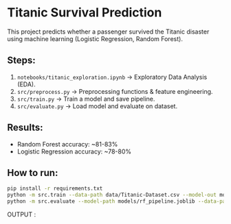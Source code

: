 # Titanic Survival Prediction

This project predicts whether a passenger survived the Titanic disaster using
machine learning (Logistic Regression, Random Forest).

## Steps:

1. `notebooks/titanic_exploration.ipynb` → Exploratory Data Analysis (EDA).
2. `src/preprocess.py` → Preprocessing functions & feature engineering.
3. `src/train.py` → Train a model and save pipeline.
4. `src/evaluate.py` → Load model and evaluate on dataset.

## Results:

- Random Forest accuracy: ~81-83%
- Logistic Regression accuracy: ~78-80%

## How to run:

```bash
pip install -r requirements.txt
python -m src.train --data-path data/Titanic-Dataset.csv --model-out models/rf_pipeline.joblib
python -m src.evaluate --model-path models/rf_pipeline.joblib --data-path data/Titanic-Dataset.csv
```
OUTPUT :

